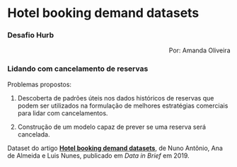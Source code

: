 # Hotel booking demand datasets 
### Desafio Hurb

<div style="text-align: right"> Por: Amanda Oliveira </div>

### Lidando com cancelamento de reservas  


Problemas propostos:

1. Descoberta de padrões úteis nos dados históricos de reservas que podem ser utilizados na formulação de melhores estratégias comerciais para lidar com cancelamentos.  

2. Construção de um modelo capaz de prever se uma reserva será cancelada.  

Dataset do artigo [**Hotel booking demand datasets**](https://www.sciencedirect.com/science/article/pii/S2352340918315191), de Nuno Antônio, Ana de Almeida e Luis Nunes, publicado em _Data in Brief_ em 2019. 


